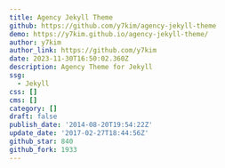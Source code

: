 ```yaml
---
title: Agency Jekyll Theme
github: https://github.com/y7kim/agency-jekyll-theme
demo: https://y7kim.github.io/agency-jekyll-theme/
author: y7kim
author_link: https://github.com/y7kim
date: 2023-11-30T16:50:02.360Z
description: Agency Theme for Jekyll
ssg:
  - Jekyll
css: []
cms: []
category: []
draft: false
publish_date: '2014-08-20T19:54:22Z'
update_date: '2017-02-27T18:44:56Z'
github_star: 840
github_fork: 1933
---
```

